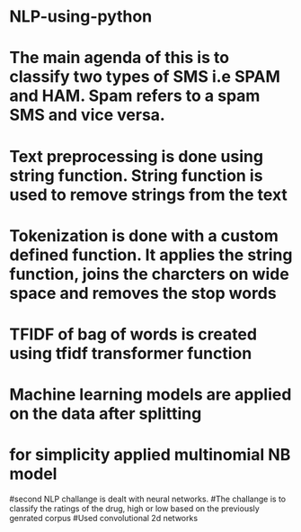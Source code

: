 # NLP-using-python
# The main agenda of this is to classify two types of SMS i.e SPAM and HAM. Spam refers to a spam SMS and vice versa.
# Text preprocessing is done using string function. String function is used to remove strings from the text
# Tokenization is done with a custom defined function. It applies the string function, joins the charcters on wide space and removes the stop  words
# TFIDF of bag of words is created using tfidf transformer function
# Machine learning models are applied on the data after splitting
# for simplicity applied multinomial NB model

#second NLP challange is dealt with neural networks.
#The challange is to classify the ratings of the drug, high or low based on the previously genrated corpus
#Used convolutional 2d networks
